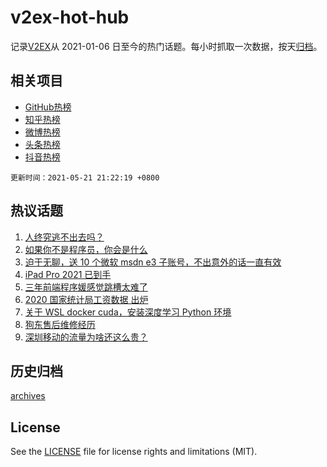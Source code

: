 # v2ex-hot-hub

 记录[V2EX](https://www.v2ex.com/)从 2021-01-06 日至今的热门话题。每小时抓取一次数据，按天[归档](archives)。
 
 ## 相关项目

- [GitHub热榜](https://github.com/lonnyzhang423/github-hot-hub)
- [知乎热榜](https://github.com/lonnyzhang423/zhihu-hot-hub)
- [微博热榜](https://github.com/lonnyzhang423/weibo-hot-hub)
- [头条热榜](https://github.com/lonnyzhang423/toutiao-hot-hub)
- [抖音热榜](https://github.com/lonnyzhang423/douyin-hot-hub)


 `更新时间：2021-05-21 21:22:19 +0800`

## 热议话题

1. [人终究逃不出去吗？](https://www.v2ex.com/t/778253)
1. [如果你不是程序员，你会是什么](https://www.v2ex.com/t/778252)
1. [迫于无聊，送 10 个微软 msdn e3 子账号，不出意外的话一直有效](https://www.v2ex.com/t/778274)
1. [iPad Pro 2021 已到手](https://www.v2ex.com/t/778271)
1. [三年前端程序媛感觉跳槽太难了](https://www.v2ex.com/t/778238)
1. [2020 国家统计局工资数据 出炉](https://www.v2ex.com/t/778270)
1. [关于 WSL docker cuda，安装深度学习 Python 环境](https://www.v2ex.com/t/778237)
1. [狗东售后维修经历](https://www.v2ex.com/t/778343)
1. [深圳移动的流量为啥还这么贵？](https://www.v2ex.com/t/778265)

## 历史归档

[archives](archives)

## License

See the [LICENSE](LICENSE) file for license rights and limitations (MIT).
